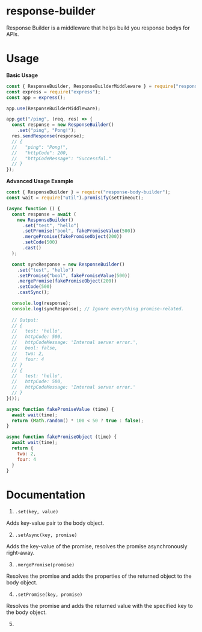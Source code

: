 # response-builder
Response Builder is a middleware that helps build you response bodys for APIs.

# Usage
**Basic Usage**
```js
const { ResponseBuilder, ResponseBuilderMiddleware } = require("response-body-builder");
const express = require("express");
const app = express();

app.use(ResponseBuilderMiddleware);

app.get("/ping", (req, res) => {
  const response = new ResponseBuilder()
    .set("ping", "Pong!");
  res.sendResponse(response);
  // {
  //   "ping": "Pong!",
  //   "httpCode": 200,
  //   "httpCodeMessage": "Successful."
  // }
});
```
**Advanced Usage Example**
```js
const { ResponseBuilder } = require("response-body-builder");
const wait = require("util").promisify(setTimeout);

(async function () {
  const response = await (
    new ResponseBuilder()
      .set("test", "hello")
      .setPromise("bool", fakePromiseValue(500))
      .mergePromise(fakePromiseObject(200))
      .setCode(500)
      .cast()
  );

  const syncResponse = new ResponseBuilder()
    .set("test", "hello")
    .setPromise("bool", fakePromiseValue(500))
    .mergePromise(fakePromiseObject(200))
    .setCode(500)
    .castSync();

  console.log(response);
  console.log(syncResponse); // Ignore everything promise-related.
  
  // Output:
  // {
  //   test: 'hello',
  //   httpCode: 500,
  //   httpCodeMessage: 'Internal server error.',
  //   bool: false,
  //   two: 2,
  //   four: 4
  // }
  // {
  //   test: 'hello',
  //   httpCode: 500,
  //   httpCodeMessage: 'Internal server error.'
  // }
}());

async function fakePromiseValue (time) {
  await wait(time);
  return (Math.random() * 100 < 50 ? true : false);
}

async function fakePromiseObject (time) {
  await wait(time);
  return {
    two: 2,
    four: 4
  }
}
```

# Documentation
1) `.set(key, value)`

Adds key-value pair to the body object.

2) `.setAsync(key, promise)`

Adds the key-value of the promise, resolves the promise asynchronously right-away.

3) `.mergePromise(promise)`

Resolves the promise and adds the properties of the returned object to the body object.

4) `.setPromise(key, promise)`

Resolves the promise and adds the returned value with the specified key to the body object.

5) 
